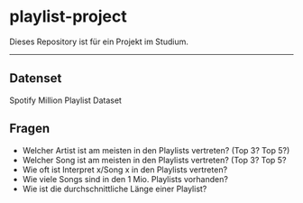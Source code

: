 # playlist-project
Dieses Repository ist für ein Projekt im Studium.

---
## Datenset
Spotify Million Playlist Dataset
## Fragen
- Welcher Artist ist am meisten in den Playlists vertreten? (Top 3? Top 5?)
- Welcher Song ist am meisten in den Playlists vertreten? (Top 3? Top 5?
- Wie oft ist Interpret x/Song x in den Playlists vertreten?
- Wie viele Songs sind in den 1 Mio. Playlists vorhanden?
- Wie ist die durchschnittliche Länge einer Playlist?
